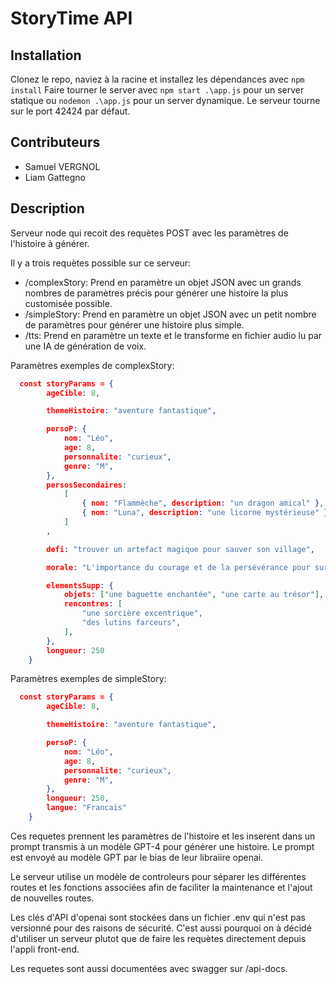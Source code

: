 # StoryTime API

## Installation

Clonez le repo, naviez à la racine et installez les dépendances avec `npm install`
Faire tourner le server avec `npm start .\app.js` pour un server statique ou `nodemon .\app.js` pour un server dynamique.
Le serveur tourne sur le port 42424 par défaut.

## Contributeurs

- Samuel VERGNOL
- Liam Gattegno

## Description

Serveur node qui recoit des requètes POST avec les paramètres de l'histoire à générer.

Il y a trois requètes possible sur ce serveur:

- /complexStory: Prend en paramètre un objet JSON avec un grands nombres de paramètres précis pour générer une histoire la plus customisée possible.
- /simpleStory: Prend en paramètre un objet JSON avec un petit nombre de paramètres pour générer une histoire plus simple.
- /tts: Prend en paramètre un texte et le transforme en fichier audio lu par une IA de génération de voix.

Paramètres exemples de complexStory:

```json
  const storyParams = {
        ageCible: 8,

        themeHistoire: "aventure fantastique",

        persoP: {
            nom: "Léo",
            age: 8,
            personnalite: "curieux",
            genre: "M",
        },
        persosSecondaires:
            [
                { nom: "Flammèche", description: "un dragon amical" },
                { nom: "Luna", description: "une licorne mystérieuse" }
            ]
        ,

        defi: "trouver un artefact magique pour sauver son village",

        morale: "L'importance du courage et de la persévérance pour surmonter les défis",

        elementsSupp: {
            objets: ["une baguette enchantée", "une carte au trésor"],
            rencontres: [
                "une sorcière excentrique",
                "des lutins farceurs",
            ],
        },
        longueur: 250
    }
```

Paramètres exemples de simpleStory:

```json
  const storyParams = {
        ageCible: 8,

        themeHistoire: "aventure fantastique",

        persoP: {
            nom: "Léo",
            age: 8,
            personnalite: "curieux",
            genre: "M",
        },
        longueur: 250,
        langue: "Francais"
    }
```

Ces requetes prennent les paramètres de l'histoire et les inserent dans un prompt transmis à un modèle GPT-4 pour générer une histoire.
Le prompt est envoyé au modèle GPT par le bias de leur libraiire openai.

Le serveur utilise un modèle de controleurs pour séparer les différentes routes et les fonctions associées afin de faciliter la maintenance et l'ajout de nouvelles routes.

Les clés d'API d'openai sont stockées dans un fichier .env qui n'est pas versionné pour des raisons de sécurité. C'est aussi pourquoi on à décidé d'utiliser un serveur plutot que de faire les requètes directement depuis l'appli front-end.

Les requetes sont aussi documentées avec swagger sur /api-docs.
